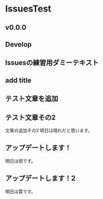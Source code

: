 # IssuesTest

## v0.0.0

## Develop


## Issuesの練習用ダミーテキスト

## add title

## テスト文章を追加

## テスト文章その2

文章の追加その2
明日は晴れだと思います。

## アップデートします！
明日は雨です。

## アップデートします！2
明日は雷です。
